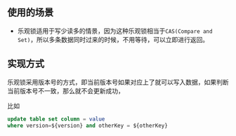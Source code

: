 ## 使用的场景

- 乐观锁适用于写少读多的情景，因为这种乐观锁相当于`CAS(Compare and Set)`，所以多条数据同时过来的时候，不用等待，可以立即进行返回。

  

## 实现方式

乐观锁采用版本号的方式，即当前版本号如果对应上了就可以写入数据，如果判断当前版本号不一致，那么就不会更新成功，

比如

```sql
update table set column = value 
where version=${version} and otherKey = ${otherKey}
```